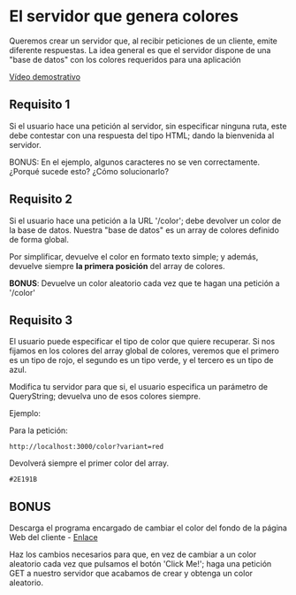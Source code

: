 # El servidor que genera colores

Queremos crear un servidor que, al recibir peticiones de un cliente, emite diferente respuestas. La idea general es que el servidor dispone de una "base de datos" con los colores requeridos para una aplicación

[Vídeo demostrativo](https://oscarm.tinytake.com/tt/NTQxMzc1MF8xNjkzMDQyMA)

## Requisito 1

Si el usuario hace una petición al servidor, sin especificar ninguna ruta, este debe contestar con una respuesta del tipo HTML; dando la bienvenida al servidor.

BONUS: En el ejemplo, algunos caracteres no se ven correctamente. ¿Porqué sucede esto? ¿Cómo solucionarlo?

## Requisito 2

Si el usuario hace una petición a la URL '/color'; debe devolver un color  de la base de datos. Nuestra "base de datos" es un array de colores definido de forma global.

Por simplificar, devuelve el color en formato texto simple; y además, devuelve siempre **la primera posición** del array de colores.

**BONUS**: Devuelve un color aleatorio cada vez que te hagan una petición a '/color'

## Requisito 3

El usuario puede especificar el tipo de color que quiere recuperar. Si nos fijamos en los colores del array global de colores, veremos que el primero es un tipo de rojo, el segundo es un tipo verde, y el tercero es un tipo de azul.

Modifica tu servidor para que si, el usuario especifica un parámetro de QueryString; devuelva uno de esos colores siempre.

Ejemplo:

Para la petición:
```
http://localhost:3000/color?variant=red
```

Devolverá siempre el primer color del array.

```
#2E191B
```

## BONUS

Descarga el programa encargado de cambiar el color del fondo de la página Web del cliente - [Enlace](https://jsbeginners.com/change-background-color-project/)

Haz los cambios necesarios para que, en vez de cambiar a un color aleatorio cada vez que pulsamos el botón 'Click Me!'; haga una petición GET a nuestro servidor que acabamos de crear y obtenga un color aleatorio.
